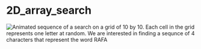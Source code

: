 # 2D_array_search




![Animated sequence of a search on a grid of 10 by 10. Each cell in the grid represents one letter at random. We are interested in finding a sequnce of 4 characters that represent the word RAFA]((https://github.com/AmirJahan/2D_array_search/blob/main/2D_Array_Search.gif)?raw=true)


